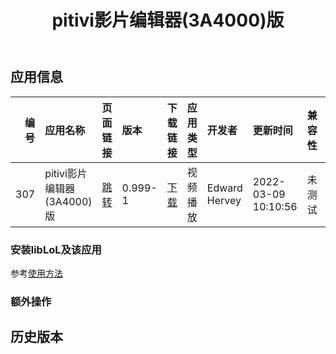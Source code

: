 ﻿---
id: 307
title: pitivi影片编辑器(3A4000)版
toc: true
weight: 307
---

## 应用信息 
|   编号 | 应用名称                 | 页面链接                                       | 版本      | 下载链接                                                                    | 应用类型   | 开发者           | 更新时间                | 兼容性   | liblol版本   |
|-----:|:---------------------|:-------------------------------------------|:--------|:------------------------------------------------------------------------|:-------|:--------------|:--------------------|:------|:-----------|
|  307 | pitivi影片编辑器(3A4000)版 | [跳转](http://app.loongapps.cn/#/detail/307) | 0.999-1 | [下载](http://113.24.212.22:8090/upload/file/pitivi_0.999-1_mips64el.deb) | 视频播放   | Edward Hervey | 2022-03-09 10:10:56 | 未测试   | 最新         |
### 安装libLoL及该应用 
参考[使用方法](/docs/usage) 
### 额外操作 


## 历史版本 
 